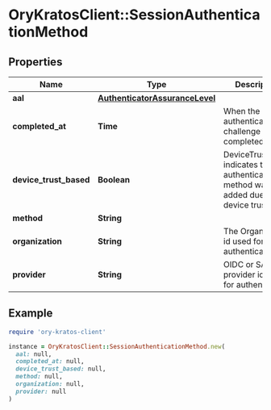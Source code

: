 # OryKratosClient::SessionAuthenticationMethod

## Properties

| Name | Type | Description | Notes |
| ---- | ---- | ----------- | ----- |
| **aal** | [**AuthenticatorAssuranceLevel**](AuthenticatorAssuranceLevel.md) |  | [optional] |
| **completed_at** | **Time** | When the authentication challenge was completed. | [optional] |
| **device_trust_based** | **Boolean** | DeviceTrustBased indicates that this authentication method was added due to device trust | [optional] |
| **method** | **String** |  | [optional] |
| **organization** | **String** | The Organization id used for authentication | [optional] |
| **provider** | **String** | OIDC or SAML provider id used for authentication | [optional] |

## Example

```ruby
require 'ory-kratos-client'

instance = OryKratosClient::SessionAuthenticationMethod.new(
  aal: null,
  completed_at: null,
  device_trust_based: null,
  method: null,
  organization: null,
  provider: null
)
```

